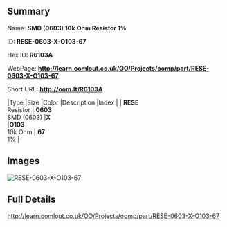

## Summary
 
Name: __SMD (0603) 10k Ohm Resistor 1%__

ID: __RESE-0603-X-O103-67__

Hex ID: __R6103A__

WebPage: __http://learn.oomlout.co.uk/OO/Projects/oomp/part/RESE-0603-X-O103-67__

Short URL: __http://oom.lt/R6103A__


|Type   |Size   |Color   |Description   |Index   |
| __RESE__ <br>Resistor  | __0603__<br>SMD (0603)   |__X__<br>    |__O103__<br>10k Ohm    | __67__<br> 1% |


## Images
![RESE-0603-X-O103-67](http://oomlout.com/oomp-gen/parts/RESE-0603-X-O103-67/RESE-0603-X-O103-67_420.jpg)

## Full Details

 http://learn.oomlout.co.uk/OO/Projects/oomp/part/RESE-0603-X-O103-67

